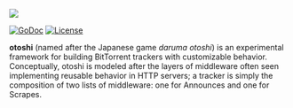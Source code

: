 ![](http://i.imgur.com/NFYaeoK.jpg)

[![GoDoc](https://godoc.org/github.com/jzelinskie/otoshi?status.svg)](https://godoc.org/github.com/jzelinskie/otoshi)
[![License](https://img.shields.io/badge/license-BSD-blue.svg)](https://en.wikipedia.org/wiki/BSD_licenses#2-clause_license_.28.22Simplified_BSD_License.22_or_.22FreeBSD_License.22.29)

**otoshi** (named after the Japanese game *daruma otoshi*) is an experimental framework for building BitTorrent trackers with customizable behavior.
Conceptually, otoshi is modeled after the layers of middleware often seen implementing reusable behavior in HTTP servers; a tracker is simply the composition of two lists of middleware: one for Announces and one for Scrapes.
